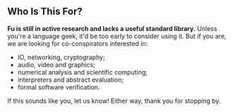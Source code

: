 
## Who Is This For?

**Fu is still in active research and lacks a useful standard library.** Unless you're a language geek, it'd be too early to consider using it. But if you are, we are looking for co-conspirators interested in:

- IO, networking, cryptography;
- audio, video and graphics;
- numerical analysis and scientific computing;
- interpreters and abstract evaluation;
- formal software verification.

If this sounds like you, let us know! Either way, thank you for stopping by.
